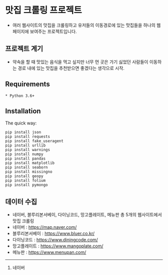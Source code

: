 # 맛집 크롤링 프로젝트
* 여러 웹사이트의 맛집을 크롤링하고 유저들의 이동경로에 있는 맛집들을 하나의 웹페이지에 보여주는 프로젝트입니다.
## 프로젝트 계기
* 약속을 할 때 맛있는 음식을 먹고 싶지만 너무 먼 곳은 가기 싫었던 사람들이 이동하는 경로 내에 있는 맛집을 추천받으면 좋겠다는 생각으로 시작.
## Requirements
```
* Python 3.6+
```
## Installation
The quick way:
```
pip install json
pip install requests
pip install fake_useragent
pip install urllib
pip install warnings
pip install numpy
pip install pandas
pip install matplotlib
pip install seaborn
pip install missingno
pip install geopy
pip install folium
pip install pymongo
```
## 데이터 수집
* 네이버, 블루리본서베이, 다이닝코드, 망고플레이트, 메뉴판 총 5개의 웹사이트에서 맛집 크롤링
* 네이버 : <https://map.naver.com/>
* 블루리본서베이 : <https://www.bluer.co.kr/>
* 다이닝코드 : <https://www.diningcode.com/>
* 망고플레이트 : <https://www.mangoplate.com/>
* 메뉴판 : <https://www.menupan.com/>
**************
1. 네이버 
